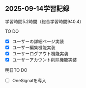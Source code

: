 ## 2025-09-14学習記録
学習時間5.2時間（総合学習時間940.4）

TO DO
- [x] ユーザーの詳細ページ実装
- [x] ユーザー編集機能実装
- [x] ユーザーログアウト機能実装
- [x] ユーザーアカウント削除機能実装

明日TO DO
- [ ] OneSignalを導入